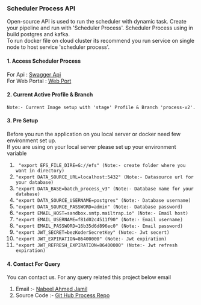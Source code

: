 ### Scheduler Process API
Open-source API is used to run the scheduler with dynamic task. Create your pipeline and run with 'Scheduler Process'. Scheduler Process using in build postgres and kafka. <br>
To run docker file on cloud cluster its recommend you run service on single node to host service 'scheduler process'.

#### 1. Access Scheduler Process 
For Api : [Swagger Api](http://localhost:9098/api/v2/swagger-ui.html)<br>
For Web Portal : [Web Port](http://localhost:9098/api/v2/portal/)

#### 2. Current Active Profile & Branch
```
Note:- Current Image setup with 'stage' Profile & Branch 'process-v2'.
```

#### 3. Pre Setup
Before you run the application on you local server or docker need few environment set up.
<br>
If you are using on your local server please set up your environment variable
1.  ``` "export EFS_FILE_DIRE=G://efs" (Note:- create folder where you want in directory)```
2. ``` "export DATA_SOURCE_URL=localhost:5432" (Note:- Datasource url for your database) ```
3. ``` "export DATA_BASE=batch_process_v3" (Note:- Database name for your database) ```
4. ``` "export DATA_SOURCE_USERNAME=postgres" (Note:- Database username) ```
5. ``` "export DATA_SOURCE_PASSWORD=admin" (Note:- Database password) ```
6. ``` "export EMAIL_HOST=sandbox.smtp.mailtrap.io" (Note:- Email host) ```
7. ``` "export EMAIL_USERNAME=f81d02c4511f90" (Note:- Email username) ```
8. ``` "export EMAIL_PASSWORD=16b35d6d896ec0" (Note:- Email password) ```
9. ``` "export JWT_SECRET=bezKoderSecretKey" (Note:- Jwt secert) ```
10. ``` "export JWT_EXPIRATION=86400000" (Note:- Jwt expiration) ```
11. ``` "export JWT_REFRESH_EXPIRATION=86400000" (Note:- Jwt refresh expiration) ```

#### 4. Contact For Query 
You can contact us. For any query related this project below email
1. Email :- [Nabeel Ahmed Jamil](nabeel.amd93@gmail.com)
2. Source Code :- [Git Hub Process Repo](https://github.com/NABEEL-AHMED-JAMI)